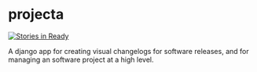 projecta
================

[![Stories in Ready](https://badge.waffle.io/timlinux/projecta.png?label=ready)](http://waffle.io/timlinux/projecta)

A django app for creating visual changelogs for software releases, and for managing an software project at a high level.

